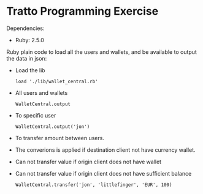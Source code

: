 # Tratto Programming Exercise

Dependencies:
* Ruby: 2.5.0

Ruby plain code to load all the users and wallets, and be available to output the data in json:

* Load the lib
  ```
  load './lib/wallet_central.rb'
  ```

* All users and wallets
  ```
  WalletCentral.output
  ```

* To specific user
  ```
  WalletCentral.output('jon')
  ```

* To transfer amount between users.
* The converions is applied if destination client not have currency wallet.
* Can not transfer value if origin client does not have wallet
* Can not transfer value if origin client does not have sufficient balance
  ```
  WalletCentral.transfer('jon', 'littlefinger', 'EUR', 100)
  ```
